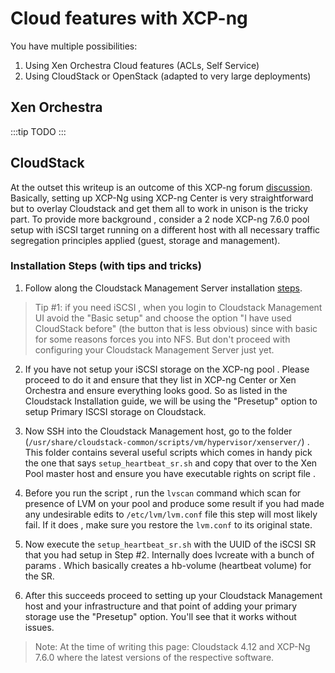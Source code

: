 # Cloud features with XCP-ng

You have multiple possibilities:

1. Using Xen Orchestra Cloud features (ACLs, Self Service)
2. Using CloudStack or OpenStack (adapted to very large deployments)

## Xen Orchestra

:::tip
TODO
:::

## CloudStack

At the outset this writeup is an outcome of this XCP-ng forum [discussion](https://xcp-ng.org/forum/topic/1109/xcp-ng-issues-with-cloudstack-4-11-2-with-iscsi-sr/10). Basically, setting up XCP-Ng using XCP-ng Center is very straightforward but to overlay Cloudstack and get them all to work in unison is the tricky part. To provide more background , consider a 2 node XCP-ng 7.6.0 pool setup with iSCSI target running on a different host with all necessary traffic segregation principles applied (guest, storage and management). 

### Installation Steps (with tips and tricks)

1. Follow along the Cloudstack Management Server installation [steps](http://docs.cloudstack.apache.org/en/4.11.2.0/installguide/hypervisor/xenserver.html#system-requirements-for-xenserver-hosts). 

> Tip #1: if you need iSCSI , when you login to Cloudstack Management UI avoid the "Basic setup" and choose the option "I have used CloudStack before" (the button that is less obvious) since with basic for some reasons forces you into NFS. 
But don't proceed  with configuring your Cloudstack Management Server just yet.

2. If you have not setup your iSCSI storage on the XCP-ng pool . Please proceed to do it and ensure that they list in XCP-ng Center or Xen Orchestra and ensure everything looks good. So as listed in the Cloudstack Installation guide, we will be using the "Presetup" option to setup Primary ISCSI storage on Cloudstack. 

3. Now SSH into the Cloudstack Management host, go to the folder (`/usr/share/cloudstack-common/scripts/vm/hypervisor/xenserver/`) . This folder contains several useful scripts which comes in handy pick the one that says `setup_heartbeat_sr.sh` and copy that over to the Xen Pool master host and ensure you have executable rights on script file . 

4. Before you run the script , run the `lvscan` command which scan for presence of LVM on your pool and produce some result if you had made any undesirable edits to `/etc/lvm/lvm.conf` file this step will most likely fail. If it does , make sure you restore the `lvm.conf` to its original state. 

5. Now execute the `setup_heartbeat_sr.sh` with the UUID of the iSCSI SR that you had setup in Step #2. Internally does lvcreate with a bunch of params . Which basically creates a hb-volume (heartbeat volume) for the SR.

6. After this succeeds proceed to setting up your Cloudstack Management host and your infrastructure and that point of adding your primary storage use the "Presetup" option. You'll see that it works without issues. 

> Note: At the time of writing this page: Cloudstack 4.12 and XCP-Ng 7.6.0  where the latest versions of the respective software. 